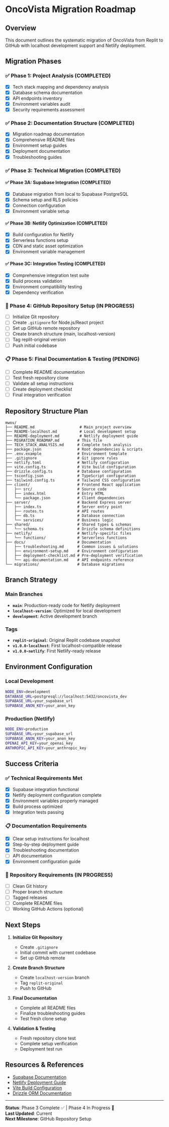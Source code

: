 # OncoVista Migration Roadmap

## Overview
This document outlines the systematic migration of OncoVista from Replit to GitHub with localhost development support and Netlify deployment.

## Migration Phases

### ✅ Phase 1: Project Analysis (COMPLETED)
- [x] Tech stack mapping and dependency analysis
- [x] Database schema documentation  
- [x] API endpoints inventory
- [x] Environment variables audit
- [x] Security requirements assessment

### ✅ Phase 2: Documentation Structure (COMPLETED)
- [x] Migration roadmap documentation
- [x] Comprehensive README files
- [x] Environment setup guides
- [x] Deployment documentation
- [x] Troubleshooting guides

### ✅ Phase 3: Technical Migration (COMPLETED)
#### ✅ Phase 3A: Supabase Integration (COMPLETED)
- [x] Database migration from local to Supabase PostgreSQL
- [x] Schema setup and RLS policies
- [x] Connection configuration
- [x] Environment variable setup

#### ✅ Phase 3B: Netlify Optimization (COMPLETED) 
- [x] Build configuration for Netlify
- [x] Serverless functions setup
- [x] CDN and static asset optimization
- [x] Environment variable management

#### ✅ Phase 3C: Integration Testing (COMPLETED)
- [x] Comprehensive integration test suite
- [x] Build process validation
- [x] Environment compatibility testing
- [x] Dependency verification

### 🔄 Phase 4: GitHub Repository Setup (IN PROGRESS)
- [ ] Initialize Git repository
- [ ] Create `.gitignore` for Node.js/React project
- [ ] Set up GitHub remote repository
- [ ] Create branch structure (main, localhost-version)
- [ ] Tag replit-original version
- [ ] Push initial codebase

### 📋 Phase 5: Final Documentation & Testing (PENDING)
- [ ] Complete README documentation
- [ ] Test fresh repository clone
- [ ] Validate all setup instructions
- [ ] Create deployment checklist
- [ ] Final integration verification

## Repository Structure Plan

```
mwov/
├── README.md                    # Main project overview
├── README-localhost.md          # Local development setup  
├── README-deployment.md         # Netlify deployment guide
├── MIGRATION_ROADMAP.md        # This file
├── TECH_STACK_ANALYSIS.md      # Complete tech analysis
├── package.json                # Root dependencies & scripts
├── .env.example                # Environment template
├── .gitignore                  # Git ignore rules
├── netlify.toml                # Netlify configuration
├── vite.config.ts              # Vite build configuration
├── drizzle.config.ts           # Database configuration
├── tsconfig.json               # TypeScript configuration
├── tailwind.config.ts          # Tailwind CSS configuration
├── client/                     # Frontend React application
│   ├── src/                    # Source code
│   ├── index.html              # Entry HTML
│   └── package.json            # Client dependencies
├── server/                     # Backend Express server
│   ├── index.ts                # Server entry point
│   ├── routes.ts               # API routes
│   ├── db.ts                   # Database connection
│   └── services/               # Business logic
├── shared/                     # Shared types & schemas
│   └── schema.ts               # Drizzle schema definitions
├── netlify/                    # Netlify-specific files
│   └── functions/              # Serverless functions
├── docs/                       # Documentation
│   ├── troubleshooting.md      # Common issues & solutions
│   ├── environment-setup.md    # Environment configuration
│   ├── deployment-checklist.md # Pre-deployment verification
│   └── api-documentation.md    # API endpoints reference
└── migrations/                 # Database migrations
```

## Branch Strategy

### Main Branches
- **`main`**: Production-ready code for Netlify deployment
- **`localhost-version`**: Optimized for local development
- **`development`**: Active development branch

### Tags
- **`replit-original`**: Original Replit codebase snapshot
- **`v1.0.0-localhost`**: First localhost-compatible release
- **`v1.0.0-netlify`**: First Netlify-ready release

## Environment Configuration

### Local Development
```bash
NODE_ENV=development
DATABASE_URL=postgresql://localhost:5432/oncovista_dev
SUPABASE_URL=your_supabase_url
SUPABASE_ANON_KEY=your_anon_key
```

### Production (Netlify)
```bash
NODE_ENV=production  
SUPABASE_URL=your_supabase_url
SUPABASE_ANON_KEY=your_anon_key
OPENAI_API_KEY=your_openai_key
ANTHROPIC_API_KEY=your_anthropic_key
```

## Success Criteria

### ✅ Technical Requirements Met
- [x] Supabase integration functional
- [x] Netlify deployment configuration complete
- [x] Environment variables properly managed
- [x] Build process optimized
- [x] Integration tests passing

### 📋 Documentation Requirements
- [x] Clear setup instructions for localhost
- [x] Step-by-step deployment guide
- [x] Troubleshooting documentation
- [ ] API documentation
- [x] Environment configuration guide

### 🔄 Repository Requirements (IN PROGRESS)
- [ ] Clean Git history
- [ ] Proper branch structure
- [ ] Tagged releases
- [ ] Complete README files
- [ ] Working GitHub Actions (optional)

## Next Steps

1. **Initialize Git Repository**
   - Create `.gitignore`
   - Initial commit with current codebase
   - Set up GitHub remote

2. **Create Branch Structure**  
   - Create `localhost-version` branch
   - Tag `replit-original` 
   - Push to GitHub

3. **Final Documentation**
   - Complete all README files
   - Finalize troubleshooting guides
   - Test fresh clone setup

4. **Validation & Testing**
   - Fresh repository clone test
   - Complete setup verification
   - Deployment test run

## Resources & References

- [Supabase Documentation](https://supabase.com/docs)
- [Netlify Deployment Guide](https://docs.netlify.com/)
- [Vite Build Configuration](https://vitejs.dev/config/)
- [Drizzle ORM Documentation](https://orm.drizzle.team/)

---

**Status**: Phase 3 Complete ✅ | Phase 4 In Progress 🔄  
**Last Updated**: Current  
**Next Milestone**: GitHub Repository Setup
